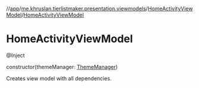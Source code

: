 //[app](../../../index.md)/[me.khruslan.tierlistmaker.presentation.viewmodels](../index.md)/[HomeActivityViewModel](index.md)/[HomeActivityViewModel](-home-activity-view-model.md)

# HomeActivityViewModel

@Inject 

constructor(themeManager: [ThemeManager](../../me.khruslan.tierlistmaker.presentation.utils.theme/-theme-manager/index.md))

Creates view model with all dependencies.

